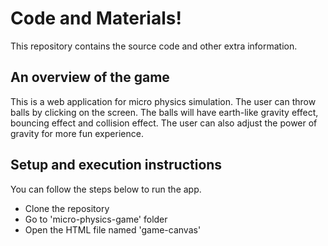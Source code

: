﻿# Code and Materials!

This repository contains the source code and other extra information.

## An overview of the game

This is a web application for micro physics simulation. The user can throw balls by clicking on the screen. The balls will have earth-like gravity effect, bouncing effect and collision effect. The user can also adjust the power of gravity for more fun experience.


## Setup and execution instructions

You can follow the steps below to run the app.

- Clone the repository
- Go to 'micro-physics-game' folder
- Open the HTML file named 'game-canvas'

